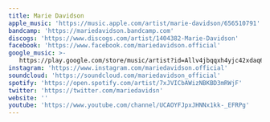 ```yaml
---
title: Marie Davidson
apple_music: 'https://music.apple.com/artist/marie-davidson/656510791'
bandcamp: 'https://mariedavidson.bandcamp.com'
discogs: 'https://www.discogs.com/artist/1404382-Marie-Davidson'
facebook: 'https://www.facebook.com/mariedavidson.official'
google_music: >-
   https://play.google.com/store/music/artist?id=Allv4jbqqxh4yjc42xdaq6li3hi
instagram: 'https://www.instagram.com/mariedavidson.official'
soundcloud: 'https://soundcloud.com/mariedavidson_official'
spotify: 'https://open.spotify.com/artist/7xJVICbAWizNBKBD3mRWjF'
twitter: 'https://twitter.com/mariedavidsn'
website: ''
youtube: 'https://www.youtube.com/channel/UCAOYFJpxJHNNx1kk-_EFRPg'
---
```

